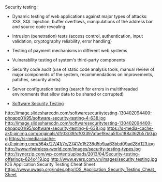 
Security testing:
* Dynamic testing of web applications against major types of attacks: XSS, SQL Injection, buffer overflows, manipulations of the address bar and source code revealing
* Intrusion (penetration) tests (access control, authentication, input validation, cryptography reliability, error handling)
* Testing of payment mechanisms in different web systems
* Vulnerability testing of system's third-party components
* Security code audit (use of static code analysis tools, manual review of major components of the system, recommendations on improvements, patches, security alerts)
* Server configuration testing (search for errors in multithreaded environments that allow data to be shared or corrupted)


* [Software Security Testing](http://www.slideshare.net/srivinayak/software-security-testing-18056466)

http://image.slidesharecdn.com/softwaresecuritytesting-130402094400-phpapp01/95/software-security-testing-4-638.jpg
http://image.slidesharecdn.com/softwaresecuritytesting-130402094400-phpapp01/95/software-security-testing-6-638.jpg
https://s-media-cache-ak0.pinimg.com/originals/df/03/39/df03397afae18eaa51bc188a362b57b0.jpg
https://s-media-cache-ak0.pinimg.com/564x/27/41/7c/27417c15236d5b9aa63bbd09ad28d123.jpg
http://www.rfwireless-world.com/images/security-testing-types.jpg
http://synerzip.com/wp-content/uploads/2013/04/Security-testing-offerings-624x419.jpg
http://www.evers.com.vn/images/security_testing.jpg
IOS Application Security Testing Cheat Sheet
https://www.owasp.org/index.php/IOS_Application_Security_Testing_Cheat_Sheet
